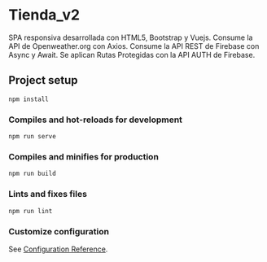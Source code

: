 # Tienda_v2
SPA responsiva desarrollada con HTML5, Bootstrap y Vuejs. Consume la API de Openweather.org con Axios. Consume la API REST de Firebase con Async y Await. Se aplican Rutas Protegidas con la API AUTH de Firebase.

## Project setup
```
npm install
```

### Compiles and hot-reloads for development
```
npm run serve
```

### Compiles and minifies for production
```
npm run build
```

### Lints and fixes files
```
npm run lint
```

### Customize configuration
See [Configuration Reference](https://cli.vuejs.org/config/).
